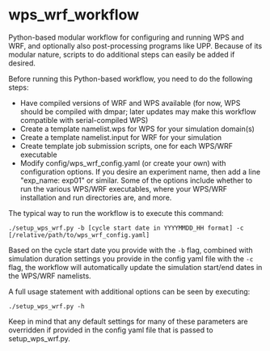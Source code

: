 # wps_wrf_workflow
Python-based modular workflow for configuring and running WPS and WRF, and optionally also post-processing programs like UPP. Because of its modular nature, scripts to do additional steps can easily be added if desired.

Before running this Python-based workflow, you need to do the following steps:
 - Have compiled versions of WRF and WPS available (for now, WPS should be compiled with dmpar; later updates may make this workflow compatible with serial-compiled WPS)
 - Create a template namelist.wps for WPS for your simulation domain(s)
 - Create a template namelist.input for WRF for your simulation
 - Create template job submission scripts, one for each WPS/WRF executable
 - Modify config/wps_wrf_config.yaml (or create your own) with configuration options. If you desire an experiment name, then add a line "exp_name: exp01" or similar. Some of the options include whether to run the various WPS/WRF executables, where your WPS/WRF installation and run directories are, and more.

The typical way to run the workflow is to execute this command:
```
./setup_wps_wrf.py -b [cycle start date in YYYYMMDD_HH format] -c [/relative/path/to/wps_wrf_config.yaml]
```
Based on the cycle start date you provide with the `-b` flag, combined with simulation duration settings you provide in the config yaml file with the `-c` flag, the workflow will automatically update the simulation start/end dates in the WPS/WRF namelists. 

A full usage statement with additional options can be seen by executing:
```
./setup_wps_wrf.py -h
```
Keep in mind that any default settings for many of these parameters are overridden if provided in the config yaml file that is passed to setup_wps_wrf.py.